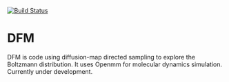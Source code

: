 [![Build Status](https://travis-ci.org/ZofiaTr/DFM.svg?branch=master)](https://travis-ci.org/ZofiaTr/DFM)

# DFM
DFM is code using diffusion-map directed sampling to explore the Boltzmann distribution. It uses Openmm for molecular dynamics simulation. Currently under development. 

